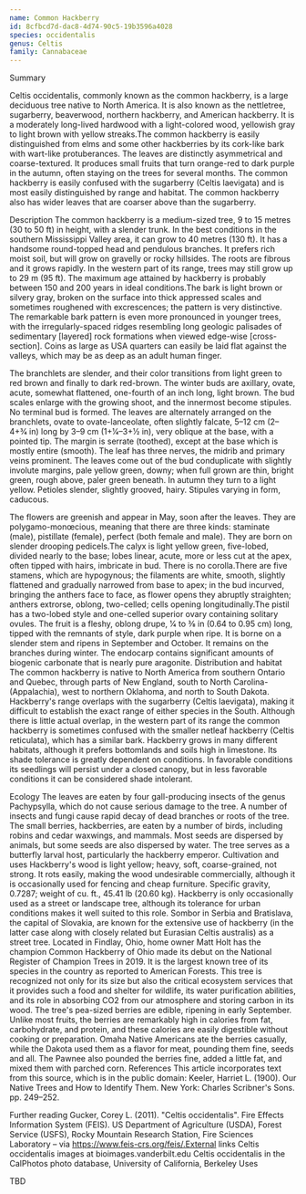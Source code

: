 ```yaml
---
name: Common Hackberry
id: 8cfbcd7d-dac8-4d74-90c5-19b3596a4028
species: occidentalis
genus: Celtis
family: Cannabaceae
---
```

Summary



Celtis occidentalis, commonly known as the common hackberry, is a large deciduous tree native to North America. It is also known as the nettletree, sugarberry, beaverwood, northern hackberry, and American hackberry. It is a moderately long-lived hardwood with a light-colored wood, yellowish gray to light brown with yellow streaks.The common hackberry is easily distinguished from elms and some other hackberries by its cork-like bark with wart-like protuberances. The leaves are distinctly asymmetrical and coarse-textured.  It produces small fruits that turn orange-red to dark purple in the autumn, often staying on the trees for several months.  The common hackberry is easily confused with the sugarberry (Celtis laevigata) and is most easily distinguished by range and habitat.  The common hackberry also has wider leaves that are coarser above than the sugarberry.

Description
The common hackberry is a medium-sized tree, 9 to 15 metres (30 to 50 ft) in height, with a slender trunk. In the best conditions in the southern Mississippi Valley area, it can grow to 40 metres (130 ft). It has a handsome round-topped head and pendulous branches. It prefers rich moist soil, but will grow on gravelly or rocky hillsides. The roots are fibrous and it grows rapidly. In the western part of its range, trees may still grow up to 29 m (95 ft). The maximum age attained by hackberry is probably between 150 and 200 years in ideal conditions.The bark is light brown or silvery gray, broken on the surface into thick appressed scales and sometimes roughened with excrescences; the pattern is very distinctive. The remarkable bark pattern is even more pronounced in younger trees, with the irregularly-spaced ridges resembling long geologic palisades of sedimentary [layered] rock formations when viewed edge-wise [cross-section]. Coins as large as USA quarters can easily be laid flat against the valleys, which may be as deep as an adult human finger.




The branchlets are slender, and their color transitions from light green to red brown and finally to dark red-brown. The winter buds are axillary, ovate, acute, somewhat flattened, one-fourth of an inch long, light brown. The bud scales enlarge with the growing shoot, and the innermost become stipules. No terminal bud is formed.
The leaves are alternately arranged on the branchlets, ovate to ovate-lanceolate, often slightly falcate, 5–12 cm (2–4+3⁄4 in) long by 3–9 cm (1+1⁄4–3+1⁄2 in), very oblique at the base, with a pointed tip. The margin is serrate (toothed), except at the base which is mostly entire (smooth). The leaf has three nerves, the midrib and primary veins prominent. The leaves come out of the bud conduplicate with slightly involute margins, pale yellow green, downy; when full grown are thin, bright green, rough above, paler green beneath. In autumn they turn to a light yellow. Petioles slender, slightly grooved, hairy. Stipules varying in form, caducous.






The flowers are greenish and appear in May, soon after the leaves. They are polygamo-monœcious, meaning that there are three kinds: staminate (male), pistillate (female), perfect (both female and male). They are born on slender drooping pedicels.The calyx is light yellow green, five-lobed, divided nearly to the base; lobes linear, acute, more or less cut at the apex, often tipped with hairs, imbricate in bud. There is no corolla.There are five stamens, which are hypogynous; the filaments are white, smooth, slightly flattened and gradually narrowed from base to apex; in the bud incurved, bringing the anthers face to face, as flower opens they abruptly straighten; anthers extrorse, oblong, two-celled; cells opening longitudinally.The pistil has a two-lobed style and one-celled superior ovary containing solitary ovules.
The fruit is a fleshy, oblong drupe, 1⁄4 to 3⁄8 in (0.64 to 0.95 cm) long, tipped with the remnants of style, dark purple when ripe. It is borne on a slender stem and ripens in September and October. It remains on the branches during winter. The endocarp contains significant amounts of biogenic carbonate that is nearly pure aragonite.
Distribution and habitat
The common hackberry is native to North America from southern Ontario and Quebec, through parts of New England, south to North Carolina-(Appalachia), west to northern Oklahoma, and north to South Dakota.  Hackberry's range overlaps with the sugarberry (Celtis laevigata), making it difficult to establish the exact range of either species in the South. Although there is little actual overlap, in the western part of its range the common hackberry is sometimes confused with the smaller netleaf hackberry (Celtis reticulata), which has a similar bark. Hackberry grows in many different habitats, although it prefers bottomlands and soils high in limestone.  Its shade tolerance is greatly dependent on conditions.  In favorable conditions its seedlings will persist under a closed canopy, but in less favorable conditions it can be considered shade intolerant.

Ecology
The leaves are eaten by four gall-producing insects of the genus Pachypsylla, which do not cause serious damage to the tree.  A number of insects and fungi cause rapid decay of dead branches or roots of the tree.
The small berries, hackberries, are eaten by a number of birds, including robins and cedar waxwings, and mammals. Most seeds are dispersed by animals, but some seeds are also dispersed by water.
The tree serves as a butterfly larval host, particularly the hackberry emperor.
Cultivation and uses
Hackberry's wood is light yellow; heavy, soft, coarse-grained, not strong.  It rots easily, making the wood undesirable commercially, although it is occasionally used for fencing and cheap furniture.  Specific gravity, 0.7287; weight of cu. ft., 45.41 lb (20.60 kg).
Hackberry is only occasionally used as a street or landscape tree, although its tolerance for urban conditions makes it well suited to this role. Sombor in Serbia and Bratislava, the capital of Slovakia, are known for the extensive use of hackberry (in the latter case along with closely related but Eurasian Celtis australis) as a street tree.
Located in Findlay, Ohio, home owner Matt Holt has the champion Common Hackberry of Ohio made its debut on the National Register of Champion Trees in 2019. It is the largest known tree of its species in the country as reported to American Forests. This tree is recognized not only for its size but also the critical ecosystem services that it provides such a food and shelter for wildlife, its water purification abilities, and its role in absorbing CO2 from our atmosphere and storing carbon in its wood.
The tree's pea-sized berries are edible, ripening in early September. Unlike most fruits, the berries are remarkably high in calories from fat, carbohydrate, and protein, and these calories are easily digestible without cooking or preparation. Omaha Native Americans ate the berries casually, while the Dakota used them as a flavor for meat, pounding them fine, seeds and all. The Pawnee also pounded the berries fine, added a little fat, and mixed them with parched corn.
References
 This article incorporates text from this source, which is in the public domain: Keeler, Harriet L. (1900). Our Native Trees and How to Identify Them. New York: Charles Scribner's Sons. pp. 249–252.

Further reading
Gucker, Corey L. (2011). "Celtis occidentalis". Fire Effects Information System (FEIS). US Department of Agriculture (USDA), Forest Service (USFS), Rocky Mountain Research Station, Fire Sciences Laboratory – via https://www.feis-crs.org/feis/.External links
Celtis occidentalis images at bioimages.vanderbilt.edu
Celtis occidentalis in the CalPhotos photo database, University of California, Berkeley
Uses

TBD
